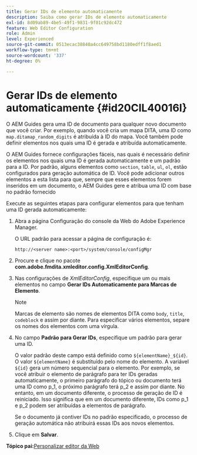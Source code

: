 ```yaml
---
title: Gerar IDs de elemento automaticamente
description: Saiba como gerar IDs de elemento automaticamente
exl-id: 8d09ab89-4be5-49f1-9831-9f01c92dc472
feature: Web Editor Configuration
role: Admin
level: Experienced
source-git-commit: 0513ecac38840a4cc649758bd1180edff1f8aed1
workflow-type: tm+mt
source-wordcount: '337'
ht-degree: 0%

---
```


# Gerar IDs de elemento automaticamente {#id20CIL40016I}

O AEM Guides gera uma ID de documento para qualquer novo documento que você criar. Por exemplo, quando você cria um mapa DITA, uma ID como `map.ditamap_random_digits` é atribuída à ID do mapa. Você também pode definir elementos nos quais uma ID é gerada e atribuída automaticamente.

O AEM Guides fornece configurações fáceis, nas quais é necessário definir os elementos nos quais uma ID é gerada automaticamente e um padrão para a ID. Por padrão, alguns elementos como `section`, `table`, `ul`, `ol`, estão configurados para geração automática de ID. Você pode adicionar outros elementos a esta lista para que, sempre que esses elementos forem inseridos em um documento, o AEM Guides gere e atribua uma ID com base no padrão fornecido

Execute as seguintes etapas para configurar elementos para que tenham uma ID gerada automaticamente:

1. Abra a página Configuração do console da Web do Adobe Experience Manager.

   O URL padrão para acessar a página de configuração é:

   ```http
   http://<server name>:<port>/system/console/configMgr
   ```

1. Procure e clique no pacote **com.adobe.fmdita.xmleditor.config.XmlEditorConfig**.

1. Nas configurações de *XmlEditorConfig*, especifique um ou mais elementos no campo **Gerar IDs Automaticamente para Marcas de Elemento**.

   >[!NOTE]
   >
   > Marcas de elemento são nomes de elementos DITA como `body`, `title`, `codeblock` e assim por diante. Para especificar vários elementos, separe os nomes dos elementos com uma vírgula.

1. No campo **Padrão para Gerar IDs**, especifique um padrão para gerar uma ID.

   O valor padrão deste campo está definido como `${elementName}_${id}`. O valor `${elementName}` é substituído pelo nome do elemento. A variável `${id}` gera um número sequencial para o elemento. Por exemplo, se você atribuir o elemento de parágrafo para ter IDs geradas automaticamente, o primeiro parágrafo do tópico ou documento terá uma ID como p\_1, o próximo parágrafo terá p\_2 e assim por diante. No entanto, em um documento diferente, o processo de geração de ID é reiniciado. Isso significa que em um documento diferente, IDs como p\_1 e p\_2 podem ser atribuídas a elementos de parágrafo.

   Se o documento já contiver IDs no padrão especificado, o processo de geração automática não atribuirá essas IDs aos novos elementos.

1. Clique em **Salvar**.


**Tópico pai:**&#x200B;[ Personalizar editor da Web](conf-web-editor.md)
